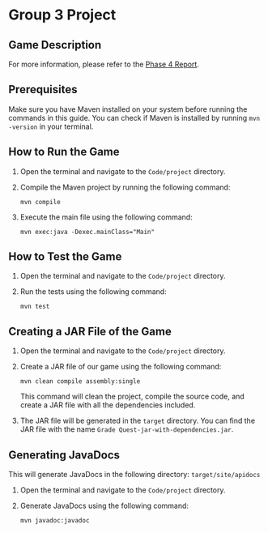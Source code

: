 # Group 3 Project

## Game Description

For more information, please refer to the [Phase 4 Report](Documents/Phase4Report.pdf).

## Prerequisites

Make sure you have Maven installed on your system before running the commands in this guide. You can check if Maven is installed by running `mvn -version` in your terminal.

## How to Run the Game

1. Open the terminal and navigate to the `Code/project` directory.

2. Compile the Maven project by running the following command:
    ```
    mvn compile
    ```

3. Execute the main file using the following command:
    ```
    mvn exec:java -Dexec.mainClass="Main"
    ```

## How to Test the Game

1. Open the terminal and navigate to the `Code/project` directory.

2. Run the tests using the following command:
    ```
    mvn test
    ```

## Creating a JAR File of the Game

1. Open the terminal and navigate to the `Code/project` directory.

2. Create a JAR file of our game using the following command:
    ```
    mvn clean compile assembly:single
    ```
    This command will clean the project, compile the source code, and create a JAR file with all the dependencies included.

3. The JAR file will be generated in the `target` directory. You can find the JAR file with the name `Grade Quest-jar-with-dependencies.jar`.

## Generating JavaDocs

This will generate JavaDocs in the following directory: `target/site/apidocs`

1. Open the terminal and navigate to the `Code/project` directory.

2. Generate JavaDocs using the following command:
    ```
    mvn javadoc:javadoc
    ```
